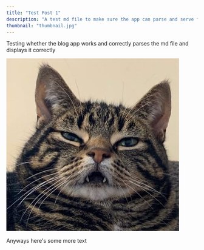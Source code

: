 ```yaml
---
title: "Test Post 1"
description: "A test md file to make sure the app can parse and serve files in the github repo"
thumbnail: "thumbnail.jpg"
---
```


Testing whether the blog app works and correctly parses the md file and displays it correctly

![Picture of a cat that I think is pretty funny](https://raw.githubusercontent.com/justinsmethers/website/github-api-integration/blog_posts/test_post_1/picture_of_cat.jpg)

Anyways here's some more text

